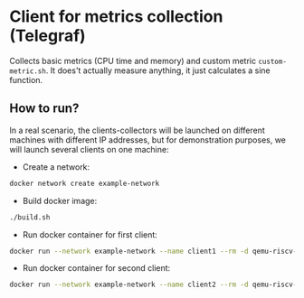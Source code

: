 # Client for metrics collection (Telegraf)

Collects basic metrics (CPU time and memory) and custom metric `custom-metric.sh`.
It does't actually measure anything, it just calculates a sine function.

## How to run?

In a real scenario, the clients-collectors will be launched on different machines with different IP addresses, but for demonstration purposes, we will launch several clients on one machine:

* Create a network:
```sh
docker network create example-network
```

* Build docker image:
```sh
./build.sh
```

* Run docker container for first client:
```sh
docker run --network example-network --name client1 --rm -d qemu-riscv-cluster/metrics-client
```

* Run docker container for second client:

```sh
docker run --network example-network --name client2 --rm -d qemu-riscv-cluster/metrics-client
```
